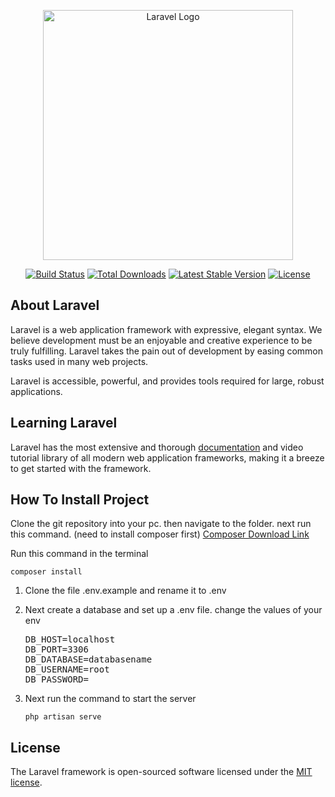 <p align="center"><a href="https://laravel.com" target="_blank"><img src="https://raw.githubusercontent.com/laravel/art/master/logo-lockup/5%20SVG/2%20CMYK/1%20Full%20Color/laravel-logolockup-cmyk-red.svg" width="400" alt="Laravel Logo"></a></p>

<p align="center">
<a href="https://github.com/laravel/framework/actions"><img src="https://github.com/laravel/framework/workflows/tests/badge.svg" alt="Build Status"></a>
<a href="https://packagist.org/packages/laravel/framework"><img src="https://img.shields.io/packagist/dt/laravel/framework" alt="Total Downloads"></a>
<a href="https://packagist.org/packages/laravel/framework"><img src="https://img.shields.io/packagist/v/laravel/framework" alt="Latest Stable Version"></a>
<a href="https://packagist.org/packages/laravel/framework"><img src="https://img.shields.io/packagist/l/laravel/framework" alt="License"></a>
</p>

## About Laravel

Laravel is a web application framework with expressive, elegant syntax. We believe development must be an enjoyable and creative experience to be truly fulfilling. Laravel takes the pain out of development by easing common tasks used in many web projects.

Laravel is accessible, powerful, and provides tools required for large, robust applications.

## Learning Laravel

Laravel has the most extensive and thorough [documentation](https://laravel.com/docs) and video tutorial library of all modern web application frameworks, making it a breeze to get started with the framework.

## How To Install Project
Clone the git repository into your pc. then navigate to the folder. next run this command. (need to install composer first)
[Composer Download Link](https://getcomposer.org/download/)

Run this command in the terminal

    composer install

 1. Clone the file .env.example and rename it to .env 
 2. Next create a database and set up a .env file. change the values of your env

    <pre>DB_HOST=localhost
    DB_PORT=3306
    DB_DATABASE=databasename
    DB_USERNAME=root
    DB_PASSWORD=</pre>

3. Next run the command to start the server

    `php artisan serve`


## License

The Laravel framework is open-sourced software licensed under the [MIT license](https://opensource.org/licenses/MIT).
